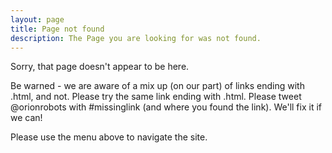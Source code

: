 ```yaml
---
layout: page
title: Page not found
description: The Page you are looking for was not found.
---
```


Sorry, that page doesn't appear to be here.

Be warned - we are aware of a mix up (on our part) of links ending with .html, and not. Please try the same link ending with .html. Please tweet @orionrobots with #missinglink (and where you found the link). We'll fix it if we can!

Please use the menu above to navigate the site.
